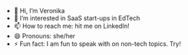 - 👋 Hi, I’m Veronika
- 👀 I’m interested in SaaS start-ups in EdTech
- 📫 How to reach me: hit me on LinkedIn!
- 😄 Pronouns: she/her
- ⚡ Fun fact: I am fun to speak with on non-tech topics. Try! 

<!---
VK-Eli/VK-Eli is a ✨ special ✨ repository because its `README.md` (this file) appears on your GitHub profile.
You can click the Preview link to take a look at your changes.
--->
